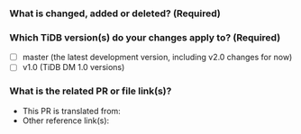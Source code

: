 <!--Thanks for your contribution to TiDB documentation. Please answer the following questions.-->

### What is changed, added or deleted? (Required)

<!--Tell us what you did and why.-->

### Which TiDB version(s) do your changes apply to? (Required)

<!-- You **must** choose the TiDB version(s) that your changes apply to. Fill in "x" in [] to tick the checkbox below.-->

- [ ] master (the latest development version, including v2.0 changes for now)
- [ ] v1.0 (TiDB DM 1.0 versions)

<!-- For contributors with **WRITE ACCESS** in this repo:
**If you select two versions from above**, to trigger the bot to cherry-pick this PR to your desired release version branch(es), you **must** add the label **needs-cherry-pick-1.0**.-->

### What is the related PR or file link(s)?

<!--Give us some reference link(s) that might help quickly review and merge your PR.-->

- This PR is translated from:
- Other reference link(s):
